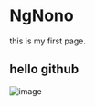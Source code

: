 # NgNono
this is my first page.
## hello github
![image](http://github.com/NgNono55/NgNono//master/image/捕获.jpg)
